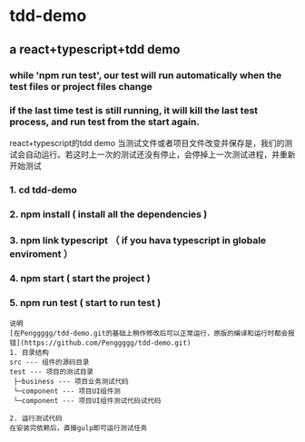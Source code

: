 # tdd-demo 


## a react+typescript+tdd demo
### while 'npm run test', our test will run automatically when the test files or project files change

### if the last time test is still running, it will kill the last test process, and run test from the start again.
react+typescript的tdd demo
当测试文件或者项目文件改变并保存是，我们的测试会自动运行。若这时上一次的测试还没有停止，会停掉上一次测试进程，并重新开始测试
 
### 1. cd tdd-demo
### 2. npm install ( install all the dependencies ) 
### 3. npm link typescript （ if you hava typescript in globale enviroment ）
### 4. npm start ( start the project )
### 5. npm run test ( start to run test )


```
说明
[在Penggggg/tdd-demo.git的基础上稍作修改后可以正常运行，原版的编译和运行时都会报错](https://github.com/Penggggg/tdd-demo.git)
1. 目录结构
src --- 组件的源码目录
test --- 项目的测试目录
 ├─business --- 项目业务测试代码
 └─component --- 项目UI组件测
 └─component --- 项目UI组件测试代码试代码
 
2. 运行测试代码
在安装完依赖后，直接gulp即可运行测试任务
```
